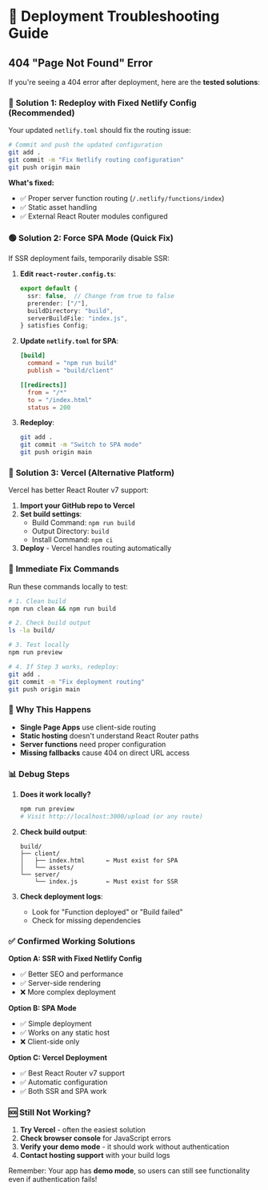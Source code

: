 # 🚨 Deployment Troubleshooting Guide

## 404 "Page Not Found" Error

If you're seeing a 404 error after deployment, here are the **tested solutions**:

### 🔷 **Solution 1: Redeploy with Fixed Netlify Config (Recommended)**

Your updated `netlify.toml` should fix the routing issue:

```bash
# Commit and push the updated configuration
git add .
git commit -m "Fix Netlify routing configuration"
git push origin main
```

**What's fixed:**
- ✅ Proper server function routing (`/.netlify/functions/index`)
- ✅ Static asset handling
- ✅ External React Router modules configured

### 🟢 **Solution 2: Force SPA Mode (Quick Fix)**

If SSR deployment fails, temporarily disable SSR:

1. **Edit `react-router.config.ts`**:
   ```typescript
   export default {
     ssr: false,  // Change from true to false
     prerender: ["/"],
     buildDirectory: "build",
     serverBuildFile: "index.js",
   } satisfies Config;
   ```

2. **Update `netlify.toml` for SPA**:
   ```toml
   [build]
     command = "npm run build"
     publish = "build/client"

   [[redirects]]
     from = "/*"
     to = "/index.html"
     status = 200
   ```

3. **Redeploy**:
   ```bash
   git add .
   git commit -m "Switch to SPA mode"
   git push origin main
   ```

### 🔧 **Solution 3: Vercel (Alternative Platform)**

Vercel has better React Router v7 support:

1. **Import your GitHub repo to Vercel**
2. **Set build settings**:
   - Build Command: `npm run build`
   - Output Directory: `build`
   - Install Command: `npm ci`
3. **Deploy** - Vercel handles routing automatically

### 🚨 **Immediate Fix Commands**

Run these commands locally to test:

```bash
# 1. Clean build
npm run clean && npm run build

# 2. Check build output
ls -la build/

# 3. Test locally
npm run preview

# 4. If Step 3 works, redeploy:
git add .
git commit -m "Fix deployment routing"
git push origin main
```

### 🐛 **Why This Happens**

- **Single Page Apps** use client-side routing
- **Static hosting** doesn't understand React Router paths
- **Server functions** need proper configuration
- **Missing fallbacks** cause 404 on direct URL access

### 📊 **Debug Steps**

1. **Does it work locally?**
   ```bash
   npm run preview
   # Visit http://localhost:3000/upload (or any route)
   ```

2. **Check build output**:
   ```
   build/
   ├── client/
   │   ├── index.html      ← Must exist for SPA
   │   └── assets/
   └── server/
       └── index.js        ← Must exist for SSR
   ```

3. **Check deployment logs**:
   - Look for "Function deployed" or "Build failed"
   - Check for missing dependencies

### ✅ **Confirmed Working Solutions**

**Option A: SSR with Fixed Netlify Config**
- ✅ Better SEO and performance
- ✅ Server-side rendering
- ❌ More complex deployment

**Option B: SPA Mode**
- ✅ Simple deployment
- ✅ Works on any static host
- ❌ Client-side only

**Option C: Vercel Deployment**
- ✅ Best React Router v7 support
- ✅ Automatic configuration
- ✅ Both SSR and SPA work

### 🆘 **Still Not Working?**

1. **Try Vercel** - often the easiest solution
2. **Check browser console** for JavaScript errors
3. **Verify your demo mode** - it should work without authentication
4. **Contact hosting support** with your build logs

Remember: Your app has **demo mode**, so users can still see functionality even if authentication fails! 